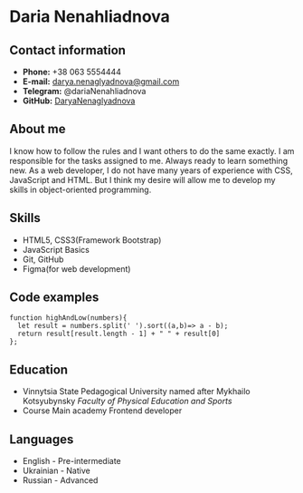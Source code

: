 # Daria Nenahliadnova


## Contact information

- **Phone:** +38 063 5554444 
- **E-mail:** darya.nenaglyadnova@gmail.com
- **Telegram:** @dariaNenahliadnova
- **GitHub:** [DaryaNenaglyadnova](адрес "https://github.com/DaryaNenaglyadnova")


## About me

<p>I know how to follow the rules and I want others to
do the same
 exactly.  I am responsible for the tasks
assigned to me.  Always
ready to learn something new.
As a web developer, I do not have many
years of experience with CSS, JavaScript
and HTML. But I think my desire will allow
me to develop my skills in object-oriented
programming.</p>


## Skills

* HTML5, CSS3(Framework Bootstrap)
* JavaScript Basics
* Git, GitHub
* Figma(for web development)


## Code examples

```
function highAndLow(numbers){
  let result = numbers.split(' ').sort((a,b)=> a - b);
  return result[result.length - 1] + " " + result[0]
};
```

## Education

* Vinnytsia State Pedagogical University named
after Mykhailo Kotsyubynsky
_Faculty of Physical Education and Sports_
* Course Main academy
Frontend developer


## Languages

* English - Pre-intermediate
* Ukrainian - Native
* Russian  - Advanced
 

